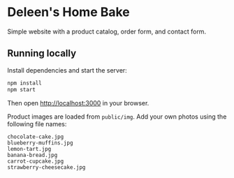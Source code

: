 # Deleen's Home Bake

Simple website with a product catalog, order form, and contact form.

## Running locally

Install dependencies and start the server:

```bash
npm install
npm start
```

Then open [http://localhost:3000](http://localhost:3000) in your browser.

Product images are loaded from `public/img`. Add your own photos using the following file names:

```
chocolate-cake.jpg
blueberry-muffins.jpg
lemon-tart.jpg
banana-bread.jpg
carrot-cupcake.jpg
strawberry-cheesecake.jpg
```